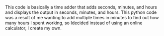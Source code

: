 This code is basically a time adder that adds seconds, minutes, and hours and displays the output in seconds, minutes, and hours. This python code was a result of me wanting to add multiple times in minutes to find out how many hours I spent working, so Idecided instead of using an online calculator, I create my own.
